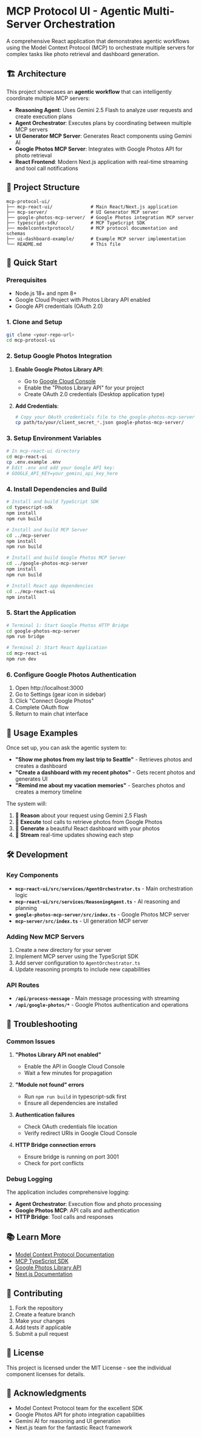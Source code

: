 # MCP Protocol UI - Agentic Multi-Server Orchestration

A comprehensive React application that demonstrates agentic workflows using the Model Context Protocol (MCP) to orchestrate multiple servers for complex tasks like photo retrieval and dashboard generation.

## 🏗️ Architecture

This project showcases an **agentic workflow** that can intelligently coordinate multiple MCP servers:

- **Reasoning Agent**: Uses Gemini 2.5 Flash to analyze user requests and create execution plans
- **Agent Orchestrator**: Executes plans by coordinating between multiple MCP servers
- **UI Generator MCP Server**: Generates React components using Gemini AI
- **Google Photos MCP Server**: Integrates with Google Photos API for photo retrieval
- **React Frontend**: Modern Next.js application with real-time streaming and tool call notifications

## 📁 Project Structure

```
mcp-protocol-ui/
├── mcp-react-ui/              # Main React/Next.js application
├── mcp-server/                # UI Generator MCP server
├── google-photos-mcp-server/  # Google Photos integration MCP server
├── typescript-sdk/            # MCP TypeScript SDK
├── modelcontextprotocol/      # MCP protocol documentation and schemas
├── ui-dashboard-example/      # Example MCP server implementation
└── README.md                  # This file
```

## 🚀 Quick Start

### Prerequisites

- Node.js 18+ and npm 8+
- Google Cloud Project with Photos Library API enabled
- Google API credentials (OAuth 2.0)

### 1. Clone and Setup

```bash
git clone <your-repo-url>
cd mcp-protocol-ui
```

### 2. Setup Google Photos Integration

1. **Enable Google Photos Library API**:
   - Go to [Google Cloud Console](https://console.cloud.google.com/)
   - Enable the "Photos Library API" for your project
   - Create OAuth 2.0 credentials (Desktop application type)

2. **Add Credentials**:
   ```bash
   # Copy your OAuth credentials file to the google-photos-mcp-server directory
   cp path/to/your/client_secret_*.json google-photos-mcp-server/
   ```

### 3. Setup Environment Variables

```bash
# In mcp-react-ui directory
cd mcp-react-ui
cp .env.example .env
# Edit .env and add your Google API key:
# GOOGLE_API_KEY=your_gemini_api_key_here
```

### 4. Install Dependencies and Build

```bash
# Install and build TypeScript SDK
cd typescript-sdk
npm install
npm run build

# Install and build MCP Server
cd ../mcp-server
npm install
npm run build

# Install and build Google Photos MCP Server
cd ../google-photos-mcp-server
npm install
npm run build

# Install React app dependencies
cd ../mcp-react-ui
npm install
```

### 5. Start the Application

```bash
# Terminal 1: Start Google Photos HTTP Bridge
cd google-photos-mcp-server
npm run bridge

# Terminal 2: Start React Application
cd mcp-react-ui
npm run dev
```

### 6. Configure Google Photos Authentication

1. Open http://localhost:3000
2. Go to Settings (gear icon in sidebar)
3. Click "Connect Google Photos"
4. Complete OAuth flow
5. Return to main chat interface

## 🎯 Usage Examples

Once set up, you can ask the agentic system to:

- **"Show me photos from my last trip to Seattle"** - Retrieves photos and creates a dashboard
- **"Create a dashboard with my recent photos"** - Gets recent photos and generates UI
- **"Remind me about my vacation memories"** - Searches photos and creates a memory timeline

The system will:
1. 🧠 **Reason** about your request using Gemini 2.5 Flash
2. 🔧 **Execute** tool calls to retrieve photos from Google Photos
3. 🎨 **Generate** a beautiful React dashboard with your photos
4. 📱 **Stream** real-time updates showing each step

## 🛠️ Development

### Key Components

- **`mcp-react-ui/src/services/AgentOrchestrator.ts`** - Main orchestration logic
- **`mcp-react-ui/src/services/ReasoningAgent.ts`** - AI reasoning and planning
- **`google-photos-mcp-server/src/index.ts`** - Google Photos MCP server
- **`mcp-server/src/index.ts`** - UI generation MCP server

### Adding New MCP Servers

1. Create a new directory for your server
2. Implement MCP server using the TypeScript SDK
3. Add server configuration to `AgentOrchestrator.ts`
4. Update reasoning prompts to include new capabilities

### API Routes

- **`/api/process-message`** - Main message processing with streaming
- **`/api/google-photos/*`** - Google Photos authentication and operations

## 🔧 Troubleshooting

### Common Issues

1. **"Photos Library API not enabled"**
   - Enable the API in Google Cloud Console
   - Wait a few minutes for propagation

2. **"Module not found" errors**
   - Run `npm run build` in typescript-sdk first
   - Ensure all dependencies are installed

3. **Authentication failures**
   - Check OAuth credentials file location
   - Verify redirect URIs in Google Cloud Console

4. **HTTP Bridge connection errors**
   - Ensure bridge is running on port 3001
   - Check for port conflicts

### Debug Logging

The application includes comprehensive logging:
- **Agent Orchestrator**: Execution flow and photo processing
- **Google Photos MCP**: API calls and authentication
- **HTTP Bridge**: Tool calls and responses

## 📚 Learn More

- [Model Context Protocol Documentation](./modelcontextprotocol/docs/)
- [MCP TypeScript SDK](./typescript-sdk/)
- [Google Photos Library API](https://developers.google.com/photos/library/guides/overview)
- [Next.js Documentation](https://nextjs.org/docs)

## 🤝 Contributing

1. Fork the repository
2. Create a feature branch
3. Make your changes
4. Add tests if applicable
5. Submit a pull request

## 📄 License

This project is licensed under the MIT License - see the individual component licenses for details.

## 🙏 Acknowledgments

- Model Context Protocol team for the excellent SDK
- Google Photos API for photo integration capabilities
- Gemini AI for reasoning and UI generation
- Next.js team for the fantastic React framework
